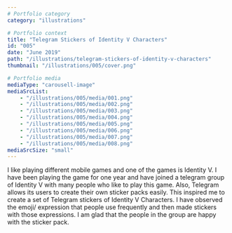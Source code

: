 ```yaml
---
# Portfolio category
category: "illustrations"

# Portfolio context
title: "Telegram Stickers of Identity V Characters"
id: "005"
date: "June 2019"
path: "/illustrations/telegram-stickers-of-identity-v-characters"
thumbnail: "/illustrations/005/cover.png"

# Portfolio media
mediaType: "carousell-image"
mediaSrcList:
    - "/illustrations/005/media/001.png"
    - "/illustrations/005/media/002.png"
    - "/illustrations/005/media/003.png"
    - "/illustrations/005/media/004.png"
    - "/illustrations/005/media/005.png"
    - "/illustrations/005/media/006.png"
    - "/illustrations/005/media/007.png"
    - "/illustrations/005/media/008.png"
mediaSrcSize: "small"
---
```


I like playing different mobile games and one of the games is Identity V. I have been playing the game for one year and have joined a telegram group of Identity V with many people who like to play this game. Also, Telegram allows its users to create their own sticker packs easily. This inspired me to create a set of Telegram stickers of Identity V Characters. I have observed the emoji/ expression that people use frequently and then made stickers with those expressions. I am glad that the people in the group are happy with the sticker pack.
